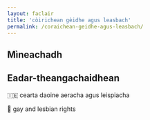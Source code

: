 ```yaml
---
layout: faclair
title: 'còirichean gèidhe agus leasbach'
permalink: /coraichean-geidhe-agus-leasbach/
---
```


## Mìneachadh

## Eadar-theangachaidhean

&#x1f1ee;&#x1f1ea; cearta daoine aeracha agus leispiacha

&#x1f3f4;&#xe0067;&#xe0062;&#xe0065;&#xe006e;&#xe0067;&#xe007f; gay and lesbian rights
